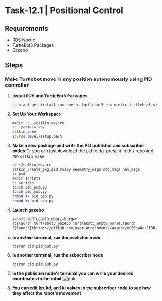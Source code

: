 # Task-12.1 | Positional Control

## Requirements
  * ROS Noetic
  * TurtleBot3 Packages
  * Gazebo

## Steps
### Make Turtlebot move in any position autonomously using PID controller
 1. **Install ROS and TurtleBot3 Packages**
    ```bash
    sudo apt-get install ros-noetic-turtlebot3 ros-noetic-turtlebot3-simulations
 2. **Set Up Your Workspace**
    ```bash
    mkdir -p ~/catkin_ws/src
    cd ~/catkin_ws/
    catkin_make
    source devel/setup.bash
 3. **Make a new package and write the PID publisher and subscriber nodes**
    Or you can just download the pid folder present in this repo and run `catkin_make`
    ```bash
    cd ~/catkin_ws/src
    catkin_create_pkg pid rospy geometry_msgs std_msgs nav_msgs
    cd pid
    mkdir scripts
    cd scripts
    touch pid_pub.py
    touch pid_sub.py
    chmod +x pid_pub.py
    chmod +x pid_sub.py
 4. **Launch gazebo**
    ```bash
    export TURTLEBOT3_MODEL=burger
    roslaunch turtlebot3_gazebo turtlebot3_empty_world.launch
    ![launch](https://github.com/user-attachments/assets/e069ba4c-0f3b-454b-814f-15b9b9898538)

 5. **In another terminal, run the publisher node**
    ```bash
    rosrun pid pid_pub.py
 6. **In another terminal, run the subscriber node**
    ```bash
    rosrun pid pid_sub.py
 7. **In the publisher node's terminal you can write your desired coordinates to the robot**
    ![pub](https://github.com/user-attachments/assets/07b94e06-9095-4df8-b0ac-52f1fd330d12)

 8. **You can edit kp, kd, and ki values in the subscriber node to see how they affect the robot's movement**

